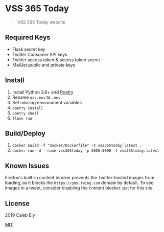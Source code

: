 # VSS 365 Today

> VSS 365 Today website


## Required Keys

* Flask secret key
* Twitter Consumer API keys
* Twitter access token & access token secret
* MailJet public and private keys

## Install

1. Install Python 3.6+ and [Poetry](https://poetry.eustace.io/)
1. Rename `oss.env` to `.env`
1. Set missing environment variables
1. `poetry install`
1. `poetry shell`
1. `flask run`

## Build/Deploy

1. `docker build -f "docker/Dockerfile" -t vss365today:latest .`
1. `docker run -d --name vss365today -p 5000:5000 -t vss365today:latest`


## Known Issues

Firefox's built-in content blocker prevents the Twitter-hosted images from loading,
as it blocks the `https://pbs.twimg.com` domain by default.
To see images in a tweet, consider disabling the content blocker just for this site.

## License

2019 Caleb Ely

[MIT](LICENSE)
